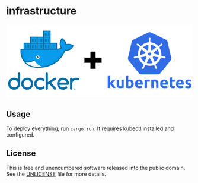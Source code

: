 # infrastructure

![](logo.png)

## Usage

To deploy everything, run `cargo run`. It requires kubectl installed and configured.

## License

This is free and unencumbered software released into the public domain. See the [UNLICENSE](UNLICENSE) file for more details.
